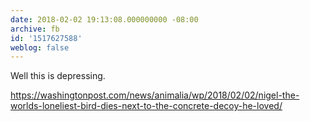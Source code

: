 ```yaml
---
date: 2018-02-02 19:13:08.000000000 -08:00
archive: fb
id: '1517627588'
weblog: false
---
```


Well this is depressing. 

https://washingtonpost.com/news/animalia/wp/2018/02/02/nigel-the-worlds-loneliest-bird-dies-next-to-the-concrete-decoy-he-loved/
